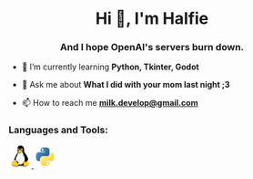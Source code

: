 <h1 align="center">Hi 👋, I'm Halfie</h1>
<h3 align="center">And I hope OpenAI's servers burn down.</h3>

- 🌱 I’m currently learning **Python, Tkinter, Godot**

- 💬 Ask me about **What I did with your mom last night ;3**

- 📫 How to reach me **milk.develop@gmail.com**


<h3 align="left">Languages and Tools:</h3>
<p align="left"> <a href="https://www.linux.org/" target="_blank" rel="noreferrer"> <img src="https://raw.githubusercontent.com/devicons/devicon/master/icons/linux/linux-original.svg" alt="linux" width="40" height="40"/> </a> <a href="https://www.python.org" target="_blank" rel="noreferrer"> <img src="https://raw.githubusercontent.com/devicons/devicon/master/icons/python/python-original.svg" alt="python" width="40" height="40"/> </a> </p>
